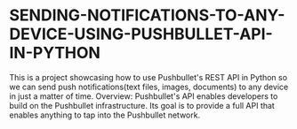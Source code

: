 # SENDING-NOTIFICATIONS-TO-ANY-DEVICE-USING-PUSHBULLET-API-IN-PYTHON

This is a project showcasing how to use Pushbullet's REST API in Python so we can send push notifications(text files, images, documents) to any device in just a matter of time.
Overview:
Pushbullet's API enables developers to build on the Pushbullet infrastructure. 
Its goal is to provide a full API that enables anything to tap into the Pushbullet network.
